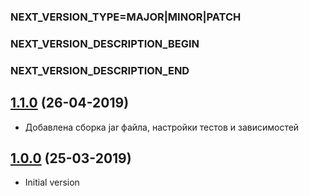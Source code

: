 ### NEXT_VERSION_TYPE=MAJOR|MINOR|PATCH
### NEXT_VERSION_DESCRIPTION_BEGIN
### NEXT_VERSION_DESCRIPTION_END
## [1.1.0]() (26-04-2019)

* Добавлена сборка jar файла, настройки тестов и зависимостей

## [1.0.0]() (25-03-2019)

* Initial version
